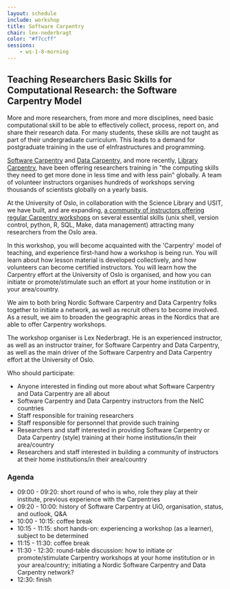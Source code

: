 ```yaml
---
layout: schedule
include: workshop
title: Software Carpentry
chair: lex-nederbragt
color: "#f7ccff"
sessions:
    - ws-1-8-morning
---
```



## Teaching Researchers Basic Skills for Computational Research: the Software Carpentry Model

More and more researchers, from more and more disciplines, need basic
computational skill to be able to effectively collect, process, report on, and
share their research data. For many students, these skills are not taught as
part of their undergraduate curriculum. This leads to a demand for postgraduate
training in the use of eInfrastructures and programming.

[Software Carpentry](https://software-carpentry.org) and [Data
Carpentry](http://www.datacarpentry.org), and more recently, [Library
Carpentry](https://librarycarpentry.github.io/), have been offering researchers
training in "the computing skills they need to get more done in less time and
with less pain" globally. A  team of volunteer instructors organises hundreds
of workshops serving thousands of scientists globally on a yearly basis.

At the University of Oslo, in collaboration with the Science Library and USIT,
we have built, and are expanding, [a community of instructors offering regular
Carpentry workshops](http://uio.no/carpentry) on several essential skills (unix
shell, version control, python, R, SQL, Make, data management) attracting many
researchers from the Oslo area.

In this workshop, you will become acquainted with the 'Carpentry' model of
teaching, and experience first-hand how a workshop is being run. You will learn
about how lesson material is developed collectively, and how volunteers can
become certified instructors. You will learn how the Carpentry effort at the
University of Oslo is organised, and how you can initiate or promote/stimulate
such an effort at your home institution or in your area/country.

We aim to both bring Nordic Software Carpentry and Data Carpentry folks
together to initiate a network, as well as recruit others to become involved.
As a result, we aim to broaden the geographic areas in the Nordics that are
able to offer Carpentry workshops.

The workshop organiser is Lex Nederbragt. He is an experienced instructor, as
well as an instructor trainer, for Software Carpentry and Data Carpentry, as
well as the main driver of the Software Carpentry and Data Carpentry effort at
the University of Oslo.

Who should participate:

* Anyone interested in finding out more about what Software Carpentry and Data Carpentry are all about
* Software Carpentry and Data Carpentry instructors from the NeIC countries
* Staff responsible for training researchers
* Staff responsible for personnel that provide such training
* Researchers and staff interested in providing Software Carpentry or Data Carpentry (style) training at their home institutions/in their area/country
* Researchers and staff interested in building a community of instructors at their home institutions/in their area/country


### Agenda

- 09:00 - 09:20: short round of who is who, role they play at their institute, previous experience with the Carpentries
- 09:20 - 10:00: history of Software Carpentry at UiO, organisation, status, and outlook, Q&A
- 10:00 - 10:15: coffee break
- 10:15 - 11:15: short hands-on: experiencing a workshop (as a learner), subject to be determined
- 11:15 - 11:30: coffee break
- 11:30 - 12:30: round-table discussion: how to initiate or promote/stimulate Carpentry workshops at your home institution or in your area/country; initiating a Nordic Software Carpentry and Data Carpentry network?
- 12:30: finish
